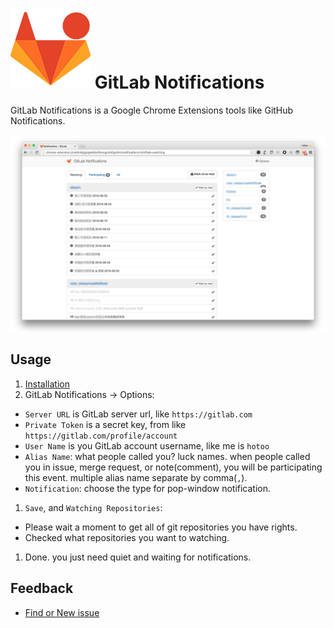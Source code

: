 # ![logo](./assets/logo.png) GitLab Notifications

GitLab Notifications is a Google Chrome Extensions tools like GitHub Notifications.

![screen shot](./assets/screen-shot.png)

## Usage

1. [Installation](https://chrome.google.com/webstore/detail/gitlab-notifications/neidmbjigjejpekbknfbmcgmkbfgmfmi)
1. GitLab Notifications -> Options:
  - `Server URL` is GitLab server url, like `https://gitlab.com`
  - `Private Token` is a secret key, from like `https://gitlab.com/profile/account`
  - `User Name` is you GitLab account username, like me is `hotoo`
  - `Alias Name`: what people called you? luck names. when people called you in issue, merge request, or note(comment),
    you will be participating this event. multiple alias name separate by comma(`,`).
  - `Notification`: choose the type for pop-window notification.
1. `Save`, and `Watching Repositories`:
  - Please wait a moment to get all of git repositories you have rights.
  - Checked what repositories you want to watching.
1. Done. you just need quiet and waiting for notifications.

## Feedback

- [Find or New issue](https://github.com/hotoo/gitlab-notifications/issues)

